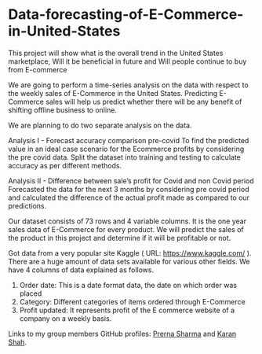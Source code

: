 # Data-forecasting-of-E-Commerce-in-United-States

This project will show what is the overall trend in the United States marketplace,  Will it be beneficial in future and Will people continue to buy from E-commerce

We are going to perform a time-series analysis on the data with respect to the weekly sales of E-Commerce in the United States. Predicting E-Commerce sales will help us predict whether there will be any benefit of shifting offline business to online.

We are planning to do two separate analysis on the data. 

Analysis I - Forecast accuracy comparison pre-covid
To find the predicted value in an ideal case scenario for the Ecommerce profits by 	considering the pre covid data. Split the dataset into training and testing to calculate accuracy as per different 	methods.

Analysis II - Difference between sale’s profit for Covid and non Covid period
Forecasted the data for the next 3 months by considering pre covid period and calculated the difference of the actual profit made as compared to our predictions. 

Our dataset consists of 73 rows and 4 variable columns. It is the one year sales data of E-Commerce for every product. We will predict the sales of the product in this project and determine if it will be profitable or not.

Got data from a very popular site Kaggle ( URL: https://www.kaggle.com/ ). There are a huge amount of data sets available for various other fields. We have 4 columns of data explained as follows.

1. Order date: This is a date format data, the date on which order was placed
2. Category: Different categories of items ordered through E-Commerce
3. Profit updated: It represents profit of the E commerce website of a company on a weekly basis.

Links to my group members GitHub profiles: [Prerna Sharma](https://github.com/PrernaSharma96) and [Karan Shah](https://github.com/KaranS279).
